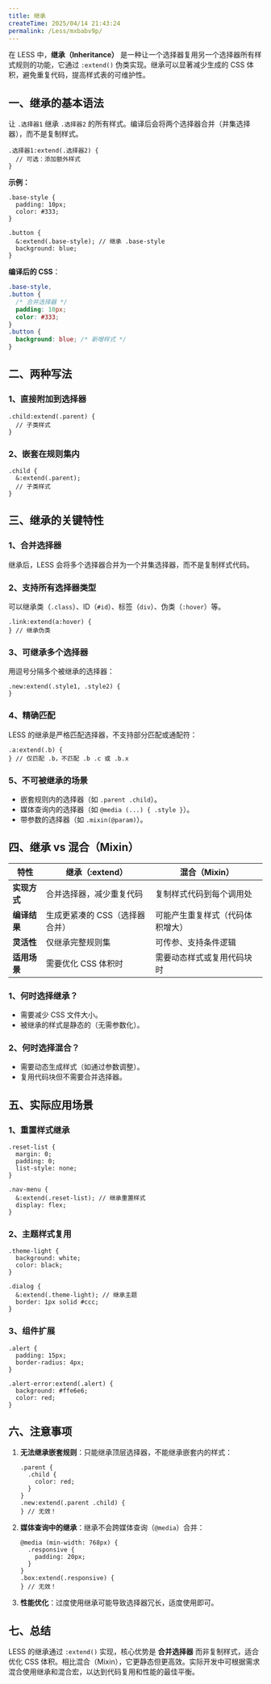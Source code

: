 ```yaml
---
title: 继承
createTime: 2025/04/14 21:43:24
permalink: /Less/mxbabv9p/
---
```


在 LESS 中，**继承（Inheritance）** 是一种让一个选择器复用另一个选择器所有样式规则的功能，它通过 `:extend()` 伪类实现。继承可以显著减少生成的 CSS 体积，避免重复代码，提高样式表的可维护性。

## **一、继承的基本语法**

让 `.选择器1` 继承 `.选择器2` 的所有样式。编译后会将两个选择器合并（并集选择器），而不是复制样式。

```less
.选择器1:extend(.选择器2) {
  // 可选：添加额外样式
}
```

**示例：**

```less
.base-style {
  padding: 10px;
  color: #333;
}

.button {
  &:extend(.base-style); // 继承 .base-style
  background: blue;
}
```

**编译后的 CSS**：

```css
.base-style,
.button {
  /* 合并选择器 */
  padding: 10px;
  color: #333;
}
.button {
  background: blue; /* 新增样式 */
}
```

## **二、两种写法**

### **1、直接附加到选择器**

```less
.child:extend(.parent) {
  // 子类样式
}
```

### **2、嵌套在规则集内**

```less
.child {
  &:extend(.parent);
  // 子类样式
}
```

## **三、继承的关键特性**

### **1、合并选择器**

继承后，LESS 会将多个选择器合并为一个并集选择器，而不是复制样式代码。

### **2、支持所有选择器类型**

可以继承类（`.class`）、ID（`#id`）、标签（`div`）、伪类（`:hover`）等。

```less
.link:extend(a:hover) {
} // 继承伪类
```

### **3、可继承多个选择器**

用逗号分隔多个被继承的选择器：

```less
.new:extend(.style1, .style2) {
}
```

### **4、精确匹配**

LESS 的继承是严格匹配选择器，不支持部分匹配或通配符：

```less
.a:extend(.b) {
} // 仅匹配 .b，不匹配 .b .c 或 .b.x
```

### **5、不可被继承的场景**

- 嵌套规则内的选择器（如 `.parent .child`）。
- 媒体查询内的选择器（如 `@media (...) { .style }`）。
- 带参数的选择器（如 `.mixin(@param)`）。

## **四、继承 vs 混合（Mixin）**

| **特性**     | **继承（:extend）**            | **混合（Mixin）**                |
| ------------ | ------------------------------ | -------------------------------- |
| **实现方式** | 合并选择器，减少重复代码       | 复制样式代码到每个调用处         |
| **编译结果** | 生成更紧凑的 CSS（选择器合并） | 可能产生重复样式（代码体积增大） |
| **灵活性**   | 仅继承完整规则集               | 可传参、支持条件逻辑             |
| **适用场景** | 需要优化 CSS 体积时            | 需要动态样式或复用代码块时       |

### 1、何时选择继承？

- 需要减少 CSS 文件大小。
- 被继承的样式是静态的（无需参数化）。

### 2、何时选择混合？

- 需要动态生成样式（如通过参数调整）。
- 复用代码块但不需要合并选择器。

## **五、实际应用场景**

### **1、重置样式继承**

```less
.reset-list {
  margin: 0;
  padding: 0;
  list-style: none;
}

.nav-menu {
  &:extend(.reset-list); // 继承重置样式
  display: flex;
}
```

### **2、主题样式复用**

```less
.theme-light {
  background: white;
  color: black;
}

.dialog {
  &:extend(.theme-light); // 继承主题
  border: 1px solid #ccc;
}
```

### **3、组件扩展**

```less
.alert {
  padding: 15px;
  border-radius: 4px;
}

.alert-error:extend(.alert) {
  background: #ffe6e6;
  color: red;
}
```

## **六、注意事项**

1. **无法继承嵌套规则**：只能继承顶层选择器，不能继承嵌套内的样式：

   ```less
   .parent {
     .child {
       color: red;
     }
   }
   .new:extend(.parent .child) {
   } // 无效！
   ```

2. **媒体查询中的继承**：继承不会跨媒体查询（`@media`）合并：

   ```less
   @media (min-width: 768px) {
     .responsive {
       padding: 20px;
     }
   }
   .box:extend(.responsive) {
   } // 无效！
   ```

3. **性能优化**：过度使用继承可能导致选择器冗长，适度使用即可。

## **七、总结**

LESS 的继承通过 `:extend()` 实现，核心优势是 **合并选择器** 而非复制样式，适合优化 CSS 体积。相比混合（Mixin），它更静态但更高效。实际开发中可根据需求混合使用继承和混合宏，以达到代码复用和性能的最佳平衡。
